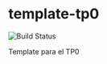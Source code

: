 # template-tp0
![Build Status](https://travis-ci.org/franguerini/template-tp0.svg?branch=master)

Template para el TP0

